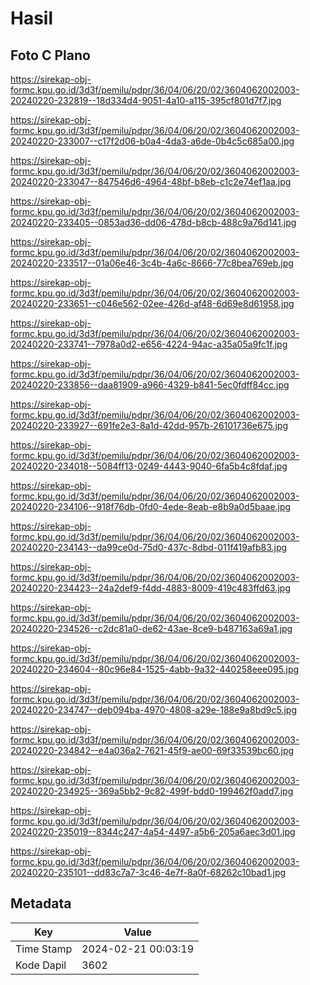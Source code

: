 # Hasil

## Foto C Plano

https://sirekap-obj-formc.kpu.go.id/3d3f/pemilu/pdpr/36/04/06/20/02/3604062002003-20240220-232819--18d334d4-9051-4a10-a115-395cf801d7f7.jpg

https://sirekap-obj-formc.kpu.go.id/3d3f/pemilu/pdpr/36/04/06/20/02/3604062002003-20240220-233007--c17f2d06-b0a4-4da3-a6de-0b4c5c685a00.jpg

https://sirekap-obj-formc.kpu.go.id/3d3f/pemilu/pdpr/36/04/06/20/02/3604062002003-20240220-233047--847546d6-4964-48bf-b8eb-c1c2e74ef1aa.jpg

https://sirekap-obj-formc.kpu.go.id/3d3f/pemilu/pdpr/36/04/06/20/02/3604062002003-20240220-233405--0853ad36-dd06-478d-b8cb-488c9a76d141.jpg

https://sirekap-obj-formc.kpu.go.id/3d3f/pemilu/pdpr/36/04/06/20/02/3604062002003-20240220-233517--01a06e46-3c4b-4a6c-8666-77c8bea769eb.jpg

https://sirekap-obj-formc.kpu.go.id/3d3f/pemilu/pdpr/36/04/06/20/02/3604062002003-20240220-233651--c046e562-02ee-426d-af48-6d69e8d61958.jpg

https://sirekap-obj-formc.kpu.go.id/3d3f/pemilu/pdpr/36/04/06/20/02/3604062002003-20240220-233741--7978a0d2-e656-4224-94ac-a35a05a9fc1f.jpg

https://sirekap-obj-formc.kpu.go.id/3d3f/pemilu/pdpr/36/04/06/20/02/3604062002003-20240220-233856--daa81909-a966-4329-b841-5ec0fdff84cc.jpg

https://sirekap-obj-formc.kpu.go.id/3d3f/pemilu/pdpr/36/04/06/20/02/3604062002003-20240220-233927--691fe2e3-8a1d-42dd-957b-26101736e675.jpg

https://sirekap-obj-formc.kpu.go.id/3d3f/pemilu/pdpr/36/04/06/20/02/3604062002003-20240220-234018--5084ff13-0249-4443-9040-6fa5b4c8fdaf.jpg

https://sirekap-obj-formc.kpu.go.id/3d3f/pemilu/pdpr/36/04/06/20/02/3604062002003-20240220-234106--918f76db-0fd0-4ede-8eab-e8b9a0d5baae.jpg

https://sirekap-obj-formc.kpu.go.id/3d3f/pemilu/pdpr/36/04/06/20/02/3604062002003-20240220-234143--da99ce0d-75d0-437c-8dbd-011f419afb83.jpg

https://sirekap-obj-formc.kpu.go.id/3d3f/pemilu/pdpr/36/04/06/20/02/3604062002003-20240220-234423--24a2def9-f4dd-4883-8009-419c483ffd63.jpg

https://sirekap-obj-formc.kpu.go.id/3d3f/pemilu/pdpr/36/04/06/20/02/3604062002003-20240220-234526--c2dc81a0-de62-43ae-8ce9-b487163a69a1.jpg

https://sirekap-obj-formc.kpu.go.id/3d3f/pemilu/pdpr/36/04/06/20/02/3604062002003-20240220-234604--80c96e84-1525-4abb-9a32-440258eee095.jpg

https://sirekap-obj-formc.kpu.go.id/3d3f/pemilu/pdpr/36/04/06/20/02/3604062002003-20240220-234747--deb094ba-4970-4808-a29e-188e9a8bd9c5.jpg

https://sirekap-obj-formc.kpu.go.id/3d3f/pemilu/pdpr/36/04/06/20/02/3604062002003-20240220-234842--e4a036a2-7621-45f9-ae00-69f33539bc60.jpg

https://sirekap-obj-formc.kpu.go.id/3d3f/pemilu/pdpr/36/04/06/20/02/3604062002003-20240220-234925--369a5bb2-9c82-499f-bdd0-199462f0add7.jpg

https://sirekap-obj-formc.kpu.go.id/3d3f/pemilu/pdpr/36/04/06/20/02/3604062002003-20240220-235019--8344c247-4a54-4497-a5b6-205a6aec3d01.jpg

https://sirekap-obj-formc.kpu.go.id/3d3f/pemilu/pdpr/36/04/06/20/02/3604062002003-20240220-235101--dd83c7a7-3c46-4e7f-8a0f-68262c10bad1.jpg


## Metadata

| Key        | Value               |
| ---------- | ------------------- |
| Time Stamp | 2024-02-21 00:03:19 |
| Kode Dapil | 3602                |




